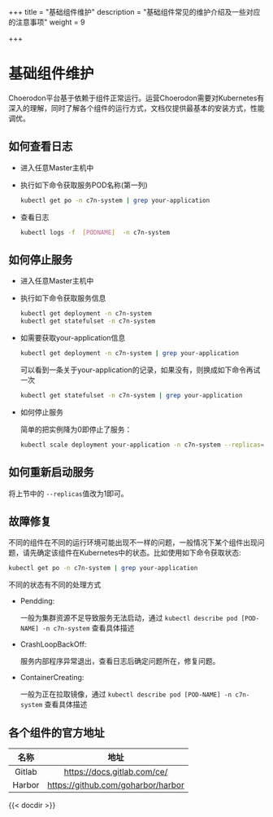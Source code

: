 +++
title = "基础组件维护"
description = "基础组件常见的维护介绍及一些对应的注意事项"
weight = 9

+++

# 基础组件维护

Choerodon平台基于依赖于组件正常运行。运营Choerodon需要对Kubernetes有深入的理解，同时了解各个组件的运行方式，文档仅提供最基本的安装方式，性能调优。

## 如何查看日志

- 进入任意Master主机中
- 执行如下命令获取服务POD名称(第一列)
  
  ```bash
  kubectl get po -n c7n-system | grep your-application
  ```

- 查看日志

  ```bash
  kubectl logs -f  [PODNAME]  -n c7n-system
  ```

## 如何停止服务

- 进入任意Master主机中

- 执行如下命令获取服务信息

    ```bash
    kubectl get deployment -n c7n-system
    kubectl get statefulset -n c7n-system
    ```

- 如需要获取your-application信息

    ```bash
    kubectl get deployment -n c7n-system | grep your-application 
    ```

    可以看到一条关于your-application的记录，如果没有，则换成如下命令再试一次

    ```bash
    kubectl get statefulset -n c7n-system | grep your-application
    ```

- 如何停止服务

   简单的把实例降为0即停止了服务：

   ```bash
   kubectl scale deployment your-application -n c7n-system --replicas=0 
   ```

## 如何重新启动服务

将上节中的 `--replicas`值改为1即可。

## 故障修复

不同的组件在不同的运行环境可能出现不一样的问题，一般情况下某个组件出现问题，请先确定该组件在Kubernetes中的状态。比如使用如下命令获取状态:

```bash
kubectl get po -n c7n-system | grep your-application
```

不同的状态有不同的处理方式

- Pendding:

  一般为集群资源不足导致服务无法启动，通过 `kubectl describe pod [POD-NAME] -n c7n-system` 查看具体描述

- CrashLoopBackOff: 

  服务内部程序异常退出，查看日志后确定问题所在，修复问题。

- ContainerCreating:
  
  一般为正在拉取镜像，通过 `kubectl describe pod [POD-NAME] -n c7n-system` 查看具体描述


## 各个组件的官方地址

|名称     |地址|
|:-:     |:-:|
|Gitlab   |https://docs.gitlab.com/ce/|
|Harbor   |https://github.com/goharbor/harbor|

{{< docdir >}}

